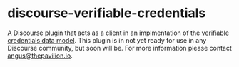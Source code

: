 # discourse-verifiable-credentials

A Discourse plugin that acts as a client in an implmentation of the [verifiable credentials data model](https://www.w3.org/TR/vc-data-model/). This plugin is in not yet ready for use in any Discourse community, but soon will be. For more information please contact angus@thepavilion.io.
